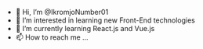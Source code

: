 - 👋 Hi, I’m @IkromjoNumber01
- 👀 I’m interested in learning new Front-End technologies
- 🌱 I’m currently learning React.js and Vue.js
- 📫 How to reach me ...

<!---
IkromjoNumber01/IkromjoNumber01 is a ✨ special ✨ repository because its `README.md` (this file) appears on your GitHub profile.
You can click the Preview link to take a look at your changes.
--->
